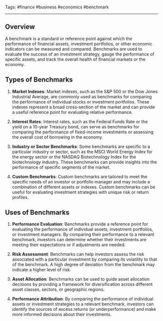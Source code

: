 Tags: #finance #business #economics #benchmark

---

## Overview

A benchmark is a standard or reference point against which the performance of financial assets, investment portfolios, or other economic indicators can be measured and compared. Benchmarks are used to evaluate the success of an investment strategy, gauge the performance of specific assets, and track the overall health of financial markets or the economy.

## Types of Benchmarks

1.  **Market Indexes**: Market indexes, such as the S&P 500 or the Dow Jones Industrial Average, are commonly used as benchmarks for comparing the performance of individual stocks or investment portfolios. These indexes represent a broad cross-section of the market and can provide a useful reference point for evaluating relative performance.
    
2.  **Interest Rates**: Interest rates, such as the Federal Funds Rate or the yield on a 10-year Treasury bond, can serve as benchmarks for comparing the performance of fixed-income investments or assessing the overall cost of borrowing in the economy.
    
3.  **Industry or Sector Benchmarks**: Some benchmarks are specific to a particular industry or sector, such as the MSCI World Energy Index for the energy sector or the NASDAQ Biotechnology Index for the biotechnology industry. These benchmarks can provide insights into the performance of specific segments of the market.
    
4.  **Custom Benchmarks**: Custom benchmarks are tailored to meet the specific needs of an investor or portfolio manager and may include a combination of different assets or indexes. Custom benchmarks can be useful for evaluating investment strategies with unique risk or return profiles.
    

## Uses of Benchmarks

1.  **Performance Evaluation**: Benchmarks provide a reference point for evaluating the performance of individual assets, investment portfolios, or investment managers. By comparing their performance to a relevant benchmark, investors can determine whether their investments are meeting their expectations or if adjustments are needed.
    
2.  **Risk Assessment**: Benchmarks can help investors assess the risk associated with a particular investment by comparing its volatility to that of the benchmark. A high degree of deviation from the benchmark may indicate a higher level of risk.
    
3.  **Asset Allocation**: Benchmarks can be used to guide asset allocation decisions by providing a framework for diversification across different asset classes, sectors, or geographic regions.
    
4.  **Performance Attribution**: By comparing the performance of individual assets or investment strategies to a relevant benchmark, investors can identify the sources of excess returns (or underperformance) and make more informed decisions about their investments.